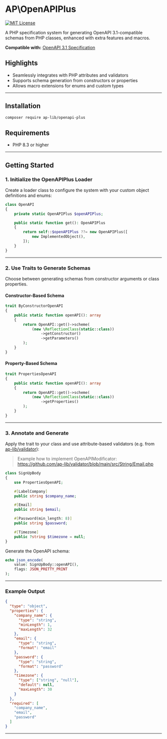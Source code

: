 # AP\OpenAPIPlus

[![MIT License](https://img.shields.io/badge/license-MIT-blue.svg)](LICENSE)

A PHP specification system for generating OpenAPI 3.1-compatible schemas from PHP classes, enhanced with extra features and macros.

**Compatible with:** [OpenAPI 3.1 Specification](https://spec.openapis.org/oas/v3.1.0.html)

## Highlights

* Seamlessly integrates with PHP attributes and validators
* Supports schema generation from constructors or properties
* Allows macro extensions for enums and custom types

---

## Installation

```bash
composer require ap-lib/openapi-plus
```

## Requirements

* PHP 8.3 or higher

---

## Getting Started

### 1. Initialize the OpenAPIPlus Loader

Create a loader class to configure the system with your custom object definitions and enums:

```php
class OpenAPI
{
    private static OpenAPIPlus $openAPIPlus;

    public static function get(): OpenAPIPlus
    {
        return self::$openAPIPlus ??= new OpenAPIPlus([
            new ImplementedObject(),
        ]);
    }
}
```

---

### 2. Use Traits to Generate Schemas

Choose between generating schemas from constructor arguments or class properties.

#### Constructor-Based Schema

```php
trait ByConstructorOpenAPI
{
    public static function openAPI(): array
    {
        return OpenAPI::get()->scheme(
            (new \ReflectionClass(static::class))
                ->getConstructor()
                ->getParameters()
        );
    }
}
```

#### Property-Based Schema

```php
trait PropertiesOpenAPI
{
    public static function openAPI(): array
    {
        return OpenAPI::get()->scheme(
            (new \ReflectionClass(static::class))
                ->getProperties()
        );
    }
}
```

---

### 3. Annotate and Generate

Apply the trait to your class and use attribute-based validators (e.g. from [ap-lib/validator](https://github.com/ap-lib/validator)):

> Example how to implement OpenAPIModificator: https://github.com/ap-lib/validator/blob/main/src/String/Email.php
```php
class SignUpBody
{
    use PropertiesOpenAPI;

    #[LabelCompany]
    public string $company_name;

    #[Email]
    public string $email;

    #[Password(min_length: 8)]
    public string $password;

    #[Timezone]
    public ?string $timezone = null;
}
```

Generate the OpenAPI schema:

```php
echo json_encode(
    value: SignUpBody::openAPI(),
    flags: JSON_PRETTY_PRINT
);
```

---

### Example Output

```json
{
  "type": "object",
  "properties": {
    "company_name": {
      "type": "string",
      "minLength": 1,
      "maxLength": 32
    },
    "email": {
      "type": "string",
      "format": "email"
    },
    "password": {
      "type": "string",
      "format": "password"
    },
    "timezone": {
      "type": ["string", "null"],
      "default": null,
      "maxLength": 30
    }
  },
  "required": [
    "company_name",
    "email",
    "password"
  ]
}
```

---
